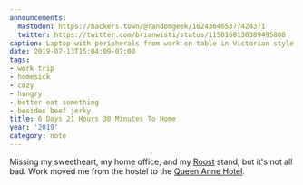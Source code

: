 ```yaml
---
announcements:
  mastodon: https://hackers.town/@randomgeek/102436465377424371
  twitter: https://twitter.com/brianwisti/status/1150168130389495808
caption: Laptop with peripherals from work on table in Victorian style hotel room
date: 2019-07-13T15:04:09-07:00
tags:
- work trip
- homesick
- cozy
- hungry
- better eat something
- besides beef jerky
title: 6 Days 21 Hours 30 Minutes To Home
year: '2019'
category: note
---
```


Missing my sweetheart, my home office, and my [Roost][] stand, but it's not all bad. Work moved me from the hostel to the [Queen Anne Hotel][].

[Roost]: https://www.therooststand.com/
[Queen Anne Hotel]: https://www.queenanne.com/

